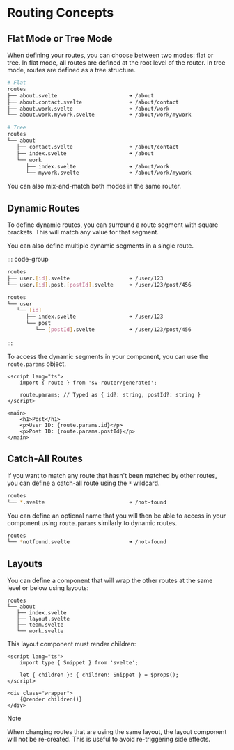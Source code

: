 # Routing Concepts

## Flat Mode or Tree Mode

When defining your routes, you can choose between two modes: flat or tree. In flat mode, all routes are defined at the root level of the router. In tree mode, routes are defined as a tree structure.

```sh
# Flat
routes
├── about.svelte                       ➜ /about
├── about.contact.svelte               ➜ /about/contact
├── about.work.svelte                  ➜ /about/work
└── about.work.mywork.svelte           ➜ /about/work/mywork

# Tree
routes
└── about
   ├── contact.svelte                  ➜ /about/contact
   ├── index.svelte                    ➜ /about
   └── work
      ├── index.svelte                 ➜ /about/work
      └── mywork.svelte                ➜ /about/work/mywork
```

You can also mix-and-match both modes in the same router.

## Dynamic Routes

To define dynamic routes, you can surround a route segment with square brackets. This will match any value for that segment.

You can also define multiple dynamic segments in a single route.

::: code-group

```sh [Flat mode]
routes
├── user.[id].svelte                   ➜ /user/123
└── user.[id].post.[postId].svelte     ➜ /user/123/post/456
```

```sh [Tree mode]
routes
└── user
   └── [id]
      ├── index.svelte                 ➜ /user/123
      └── post
         └── [postId].svelte           ➜ /user/123/post/456
```

:::

To access the dynamic segments in your component, you can use the `route.params` object.

```svelte [Post.svelte]
<script lang="ts">
	import { route } from 'sv-router/generated';

	route.params; // Typed as { id?: string, postId?: string }
</script>

<main>
	<h1>Post</h1>
	<p>User ID: {route.params.id}</p>
	<p>Post ID: {route.params.postId}</p>
</main>
```

## Catch-All Routes

If you want to match any route that hasn't been matched by other routes, you can define a catch-all route using the `*` wildcard.

```sh
routes
└── *.svelte                           ➜ /not-found
```

You can define an optional name that you will then be able to access in your component using `route.params` similarly to dynamic routes.

```sh
routes
└── *notfound.svelte                   ➜ /not-found
```

## Layouts

You can define a component that will wrap the other routes at the same level or below using layouts:

```sh{4}
routes
└── about
   ├── index.svelte
   ├── layout.svelte
   ├── team.svelte
   └── work.svelte
```

This layout component must render children:

```svelte [AboutLayout.svelte]
<script lang="ts">
	import type { Snippet } from 'svelte';

	let { children }: { children: Snippet } = $props();
</script>

<div class="wrapper">
	{@render children()}
</div>
```

> [!NOTE]
> When changing routes that are using the same layout, the layout component will not be re-created. This is useful to avoid re-triggering side effects.
